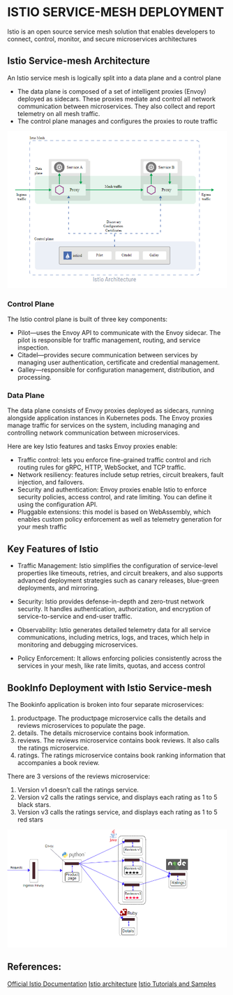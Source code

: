 # ISTIO SERVICE-MESH DEPLOYMENT
Istio is an open source service mesh solution that enables developers to connect, control, monitor, and secure microservices architectures

## Istio Service-mesh Architecture
An Istio service mesh is logically split into a data plane and a control plane

- The data plane is composed of a set of intelligent proxies (Envoy) deployed as sidecars. These proxies mediate and control all network communication between microservices. They also collect and report telemetry on all mesh traffic.
- The control plane manages and configures the proxies to route traffic

![IstioServicemeshArchitecture](servicemeshdiagrams/IstioServicemeshArchitecture.png)

### Control Plane
The Istio control plane is built of three key components:

- Pilot—uses the Envoy API to communicate with the Envoy sidecar. The pilot is responsible for traffic management, routing, and service inspection.
- Citadel—provides secure communication between services by managing user authentication, certificate and credential management.
- Galley—responsible for configuration management, distribution, and processing.

### Data Plane
The data plane consists of Envoy proxies deployed as sidecars, running alongside application instances in Kubernetes pods. The Envoy proxies manage traffic for services on the system, including managing and controlling network communication between microservices.

Here are key Istio features and tasks Envoy proxies enable:

- Traffic control: lets you enforce fine-grained traffic control and rich routing rules for gRPC, HTTP, WebSocket, and TCP traffic.
- Network resiliency: features include setup retries, circuit breakers, fault injection, and failovers.
- Security and authentication: Envoy proxies enable Istio to enforce security policies, access control, and rate limiting. You can define it using the configuration API.
- Pluggable extensions: this model is based on WebAssembly, which enables custom policy enforcement as well as telemetry generation for your mesh traffic

## Key Features of Istio
- Traffic Management: Istio simplifies the configuration of service-level properties like timeouts, retries, and circuit breakers, and also supports advanced deployment strategies such as canary releases, blue-green deployments, and mirroring.

- Security: Istio provides defense-in-depth and zero-trust network security. It handles authentication, authorization, and encryption of service-to-service and end-user traffic.

- Observability: Istio generates detailed telemetry data for all service communications, including metrics, logs, and traces, which help in monitoring and debugging microservices.

- Policy Enforcement: It allows enforcing policies consistently across the services in your mesh, like rate limits, quotas, and access control

## BookInfo Deployment with Istio Service-mesh
The Bookinfo application is broken into four separate microservices:

1. productpage. The productpage microservice calls the details and reviews microservices to populate the page.
2. details. The details microservice contains book information.
3. reviews. The reviews microservice contains book reviews. It also calls the ratings microservice.
4. ratings. The ratings microservice contains book ranking information that accompanies a book review.

There are 3 versions of the reviews microservice:
1. Version v1 doesn’t call the ratings service.
2. Version v2 calls the ratings service, and displays each rating as 1 to 5 black stars.
3. Version v3 calls the ratings service, and displays each rating as 1 to 5 red stars

![servicemeshbookinfo](servicemeshdiagrams/servicemeshbookinfo.png)

## References:
[Official Istio Documentation](https://istio.io/latest/docs/)
[Istio architecture](https://www.solo.io/topics/istio/istio-architecture/)
[Istio Tutorials and Samples](https://www.solo.io/topics/istio/istio-tutorial/)